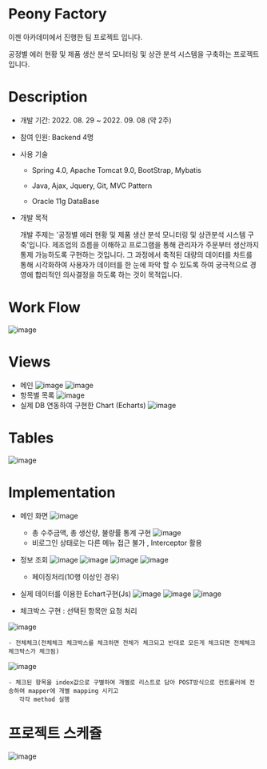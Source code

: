 Peony Factory
===========
이젠 아카데미에서 진행한 팀 프로젝트 입니다.

공정별 에러 현황 및 제품 생산 분석 모니터링 및 상관 분석 시스템을 구축하는 프로젝트입니다.

Description
=============
* 개발 기간: 2022. 08. 29 ~ 2022. 09. 08 (약 2주)

* 참여 인원: Backend 4명

* 사용 기술

    - Spring 4.0, Apache Tomcat 9.0,  BootStrap, Mybatis
    
    - Java, Ajax, Jquery, Git, MVC Pattern
    
    - Oracle 11g DataBase
    
* 개발 목적

    개발 주제는 '공정별 에러 현황 및 제품 생산 분석 모니터링 및 상관분석 시스템 구축'입니다.
    제조업의 흐름을 이해하고 프로그램을 통해 관리자가 주문부터 생산까지 통제 가능하도록 구현하는 것입니다.
    그 과정에서 축적된 대량의 데이터를 차트를 통해 시각화하여 사용자가 데이터를 한 눈에 파악 할 수 있도록 하여
    궁극적으로 경영에 합리적인 의사결정을 하도록 하는 것이 목적입니다.

Work Flow
============
![image](https://user-images.githubusercontent.com/103177577/190033160-6b1f4479-4afd-4108-b379-13cafbd37cd2.png)


Views
===========
* 메인
![image](https://user-images.githubusercontent.com/103230840/188064325-27ba08af-0d33-45d0-9f28-d52e8da592ba.png)
![image](https://user-images.githubusercontent.com/103230840/188063505-a847cc09-89bf-4afd-a603-c55a2e7e370c.png)
* 항목별 목록
![image](https://user-images.githubusercontent.com/103230840/188063647-d4e5035f-ca26-4c61-9e5c-905c6ff85060.png)
* 실제 DB 연동하여 구현한 Chart (Echarts)
![image](https://user-images.githubusercontent.com/103230840/188654789-754a0c02-4377-4c05-88d7-784eeb53e136.png)

Tables
==========
![image](https://user-images.githubusercontent.com/103230840/189382850-76969c64-80a0-49a9-bf93-ec71d965f258.png)


Implementation
===========
* 메인 화면
![image](https://user-images.githubusercontent.com/103230840/189580609-98cb919a-e6bf-46fb-9115-18718b13163d.png)
    - 총 수주금액, 총 생산량, 불량률 통계 구현
![image](https://user-images.githubusercontent.com/103230840/189580900-f2957010-4e01-46e9-9ddc-ce54674a1f1a.png)
    - 비로그인 상태로는 다른 메뉴 접근 불가 , Interceptor 활용

* 정보 조회
![image](https://user-images.githubusercontent.com/103230840/189581228-906265be-23eb-4dca-aa8d-80ea9e2e8164.png)
![image](https://user-images.githubusercontent.com/103230840/189581372-8d745f76-e2a6-44c1-833c-85137ee2c718.png)
![image](https://user-images.githubusercontent.com/103230840/189581411-99b16f6a-ee8a-4645-ac5b-0d06e41aeaa3.png)
![image](https://user-images.githubusercontent.com/103230840/189581480-f44d22ca-5b67-4557-90aa-aca6e7384b35.png)

    - 페이징처리(10행 이상인 경우)

* 실제 데이터를 이용한 Echart구현(Js)
![image](https://user-images.githubusercontent.com/103230840/189594608-6d21db0e-272f-44b2-92e8-0c9763dca156.png)
![image](https://user-images.githubusercontent.com/103230840/189594355-6ad7fc29-e261-4d80-aa66-77ffd4cd4b05.png)
![image](https://user-images.githubusercontent.com/103230840/189594414-865b16da-3472-41a3-a3f0-d9eb53d9eb39.png)


* 체크박스 구현 : 선택된 항목만 요청 처리

![image](https://user-images.githubusercontent.com/103230840/189594885-a1defcb4-1568-4d41-8b0c-853f9dce007d.png)

    - 전체체크(전체체크 체크박스를 체크하면 전체가 체크되고 반대로 모든게 체크되면 전체체크 체크박스가 체크됨)
    
![image](https://user-images.githubusercontent.com/103230840/189594953-da8f0a47-f7c7-4f63-abed-cc31d82d8321.png)

    - 체크된 항목을 index값으로 구별하여 개별로 리스트로 담아 POST방식으로 컨트롤러에 전송하여 mapper에 개별 mapping 시키고
       각각 method 실행

프로젝트 스케쥴
===========
![image](https://user-images.githubusercontent.com/103230840/189784185-76c169b3-001e-47b6-a68b-582dabcd2ecd.png)

